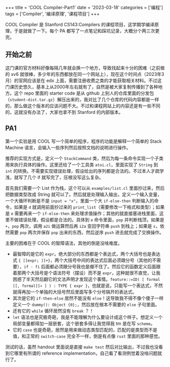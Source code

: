 +++
title = 'COOL Compiler-Part1'
date = '2023-03-18'
categories = ['编程']
tags = ['Compiler', '编译原理', '课程项目']
+++

COOL Compiler 是 Stanford CS143:Compilers 的课程项目，这学期学编译原理，于是就做了一下。每个 PA 都写了一点笔记和踩坑记录，大概分个两三次更完。

## 开始之前

这门课的官方材料好像每隔几年就会换一个地方，导致找起来十分的困难（之前做的 xv6 就很棒，多少年的东西都放在同一个网站上），现在这个时间点（2023年3月）的官网应该是在 edx 上面，需要注册收费之类的才能获取相关材料。不过这门课历史悠久，基本上从2000年左右就有了，自然是被大家复制传播到了各种地方。这个 repo 里面的 starter code 是从 github 上别人的仓库里面的分发包（`student-dist.tar.gz`）解压出来的，我对比了几个仓库的代码内容都是一样的，那么做这个版本的应该问题不大。不过和课程网站上的内容还是有一些不同的，这就没有办法了，大家也拿不到 Stanford 的内部版本。

## PA1

第一个实验是用 COOL 写一个简单的程序，程序的功能是解释一个简单的 Stack Machine 语言，会输入一些序列然后按照文档的说明进行操作。

推荐的实现方式是，定义一个 `StackCommand` 类，然后为每一条命令实现一个子类用来执行具体的操作。这里还给了一个工具类 `atoi.cl`，里面实现了 `String` 到 `int` 的转换。不需要实现错误处理，假设给出的序列都是合法的。不过本人才疏学浅，就写了几个 if 就写完了，压根没写这么复杂。

首先我们需要一个 List 作为栈，这个可以从 `examples/list.cl` 里面抄过来，然后把数据类型改成 String 就可以了。然后就是处理输入输出，定义一个输入变量，一个大循环判断是不是 `input = "x"`，里面一个大 `if-else-then` 判断输入的命令，如果是 `d` 就调用前面抄过来的 `print_list`（需要修改一下格式和类型）；如果是 `e` 需要再来一个 `if-else-then` 来处理求值操作；其他的就直接塞进栈里面，这里不做错误处理，假设都是合法的。具体到 `e` 命令里面，`pop` 并判断栈顶，如果是 `+`，`pop` 两次，调用 `a2i` 做运算然后再 `i2a` 变回字符串 `push` 到栈上；如果是 `s`，依然需要 `pop` 两次并保存 `pop` 出来的东西，然后逆序 `push` 进去就完成了交换操作。

主要的困难在于 COOL 的智障语法，其他的倒是没啥难度。
- 最智障的是它的 `expr`。绝大部分的东西都是个表达式，两个大括号也是表达式 `{ [[expr; ]]+}`，两个大括号中间的表达式后面必须跟分号（其他的不需要），`if - fi` 后面都必须跟分号我也是绷不住了。然后它的函数定义后面跟着那两个大括号是个语法符号（摆设）而不是 `expr`，这种就很不直觉，让我困惑了半天然后翻它的文法声明才发现这个事情。`feature::=ID( [ formal [[, formal]]∗ ] ) : TYPE { expr }`，也就是说，只能写一个表达式，不然就得再加一个单独的大括号然后里面写多个分号隔开的表达式。
- 其次是它的 `if-then-else` 居然不能没有 `else`！这导致我不得不像个傻子一样定义一个 `dummy(): Object {0};`，然后放在根本不需要的 `else` 子句里面。
- 还有它的 `while` 循环居然没有 `break` ？！
- `let` 语法也是究极奇葩，我是不能理解为什么要设计成这个样子。想定义一个局部变量都得加一层嵌套，这个嵌套多得让我觉得我 tm 是在写 `scheme`。
- 它的 `case` 也是奇葩，居然是用来做动态类型匹配的，匹配的是类型而不是值，和正常的 `switch-case` 完全不一样，倒是有点像 `rust` 里面的那种感觉。

测试的话，虽然 handout 里面说是直接 `make test` 然后对比输出，不过我也没看到它哪里有所谓的 reference implementation，自己看了看测例觉着没啥问题就行了。